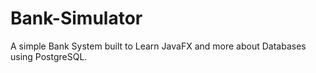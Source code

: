 # Bank-Simulator
A simple Bank System built to Learn JavaFX and more about Databases using PostgreSQL.
